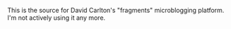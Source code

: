 This is the source for David Carlton's "fragments" microblogging platform.  I'm not actively using it any more.
